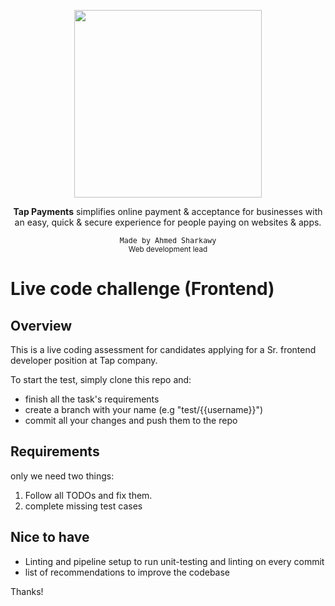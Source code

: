 <div align="center">
  <p>
    <img src="https://dash.b-cdn.net/icons/menu/tap-en-logo.svg" width="300"/>
  </p>
  <p>
    <span style="font-weight:bold">Tap Payments</span> simplifies online payment & acceptance for businesses with an easy, quick & secure experience for people paying on websites & apps.
  </p>
  <small>
    <kbd >Made by Ahmed Sharkawy</kbd>
    <br/>
    Web development lead
  </small>
</div>

# Live code challenge (Frontend)

## Overview

This is a live coding assessment for candidates applying for a Sr. frontend developer
position at Tap company.

To start the test, simply clone this repo and:

- finish all the task's requirements
- create a branch with your name (e.g "test/{{username}}")
- commit all your changes and push them to the repo

## Requirements

only we need two things:

1. Follow all TODOs and fix them.
2. complete missing test cases

## Nice to have

- Linting and pipeline setup to run unit-testing and linting on every commit
- list of recommendations to improve the codebase

Thanks!
